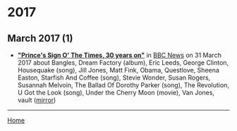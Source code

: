 # 2017

## March 2017 (1)

 - [**"Prince's Sign O' The Times, 30 years on"**](https://www.bbc.com/news/entertainment-arts-39441461) in [BBC News](https://www.bbc.com/news/) on 31 March 2017 about Bangles, Dream Factory (album), Eric Leeds, George Clinton, Housequake (song), Jill Jones, Matt Fink, Obama, Questlove, Sheena Easton, Starfish And Coffee (song), Stevie Wonder, Susan Rogers, Susannah Melvoin, The Ballad Of Dorothy Parker (song), The Revolution, U Got the Look (song), Under the Cherry Moon (movie), Van Jones, vault ([mirror](https://web.archive.org/web/*/https://www.bbc.com/news/entertainment-arts-39441461))

----

[Home](../)

